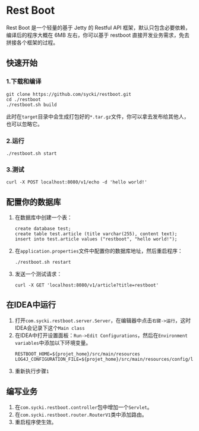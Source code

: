 # Rest Boot
Rest Boot 是一个轻量的基于 Jetty 的 Restful API 框架，默认只包含必要依赖，编译后的程序大概在 6MB 左右，你可以基于 restboot 直接开发业务需求，免去拼接各个框架的过程。

## 快速开始
### 1.下载和编译
```
git clone https://github.com/sycki/restboot.git
cd ./restboot
./restboot.sh build
```

此时在`target`目录中会生成打包好的`*.tar.gz`文件，你可以拿去发布给其他人，也可以忽略它。

### 2.运行
```
./restboot.sh start
```

### 3.测试
```
curl -X POST localhost:8080/v1/echo -d 'hello world!'
```

## 配置你的数据库
1. 在数据库中创建一个表：
    ```
    create database test;
    create table test.article (title varchar(255), content text);
    insert into test.article values ("restboot", "hello world!");
    ```
1. 在`application.properties`文件中配置你的数据库地址，然后重启程序：
    ```
    ./restboot.sh restart
    ```
1. 发送一个测试请求：
    ```
    curl -X GET 'localhost:8080/v1/article?title=restboot'
    ```

## 在IDEA中运行
1. 打开`com.sycki.restboot.server.Server`，在编辑器中点击`右键->运行`，这时IDEA会记录下这个`Main class`
1. 在IDEA中打开设置面板：`Run->Edit Configurations`，然后在`Environment variables`中添加以下环境变量。
    ```
    RESTBOOT_HOME=${projet_home}/src/main/resources
    LOG4J_CONFIGURATION_FILE=${projet_home}/src/main/resources/config/log4j2.properties
    ```
1. 重新执行步骤`1`

## 编写业务
1. 在`com.sycki.restboot.controller`包中增加一个`Servlet`。
1. 在`com.sycki.restboot.router.RouterV1`类中添加路由。
1. 重启程序使生效。
